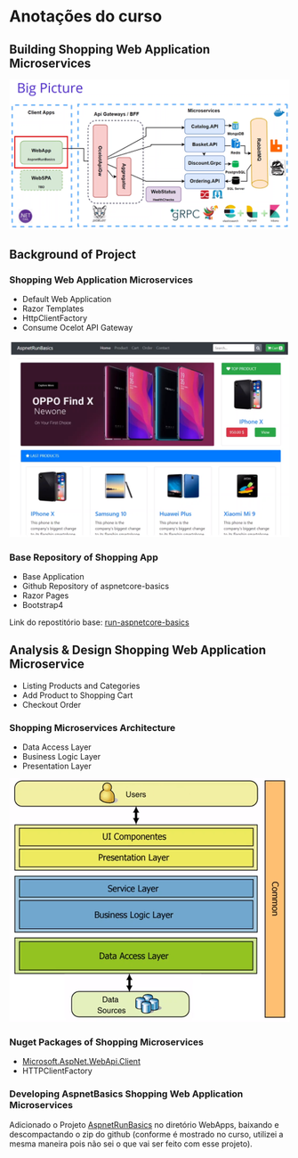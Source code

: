 # Anotações do curso

## Building Shopping Web Application Microservices

![Big Picture](images/big-picture.png)

## Background of Project

### Shopping Web Application Microservices

- Default Web Application
- Razor Templates
- HttpClientFactory
- Consume Ocelot API Gateway

![Shopping Web Application Microservices](images/shopping-web-application-microservices.png)

### Base Repository of Shopping App

- Base Application
- Github Repository of aspnetcore-basics
- Razor Pages
- Bootstrap4

Link do repostitório base: [run-aspnetcore-basics](https://github.com/aspnetrun/run-aspnetcore-basics)

## Analysis & Design Shopping Web Application Microservice

- Listing Products and Categories
- Add Product to Shopping Cart
- Checkout Order

### Shopping Microservices Architecture

- Data Access Layer
- Business Logic Layer
- Presentation Layer

![Shopping Microservices Architecture](images/shopping-microservices-architecture.png)

### Nuget Packages of Shopping Microservices

- [Microsoft.AspNet.WebApi.Client](https://www.nuget.org/packages/Microsoft.AspNet.WebApi.Client/)
- HTTPClientFactory

### Developing AspnetBasics Shopping Web Application Microservices

Adicionado o Projeto [AspnetRunBasics](https://github.com/aspnetrun/run-aspnetcore-basics) no diretório WebApps, baixando e descompactando o zip do github (conforme é mostrado no curso, utilizei a mesma maneira pois não sei o que vai ser feito com esse projeto).
